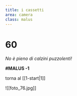 ```yaml
---
title: i cassetti
area: camera
class: malus
---
```

# 60

_No è pieno di calzini puzzolenti!_

**#MALUS -1**

torna al [[1-start|1]]

![[foto_76.jpg]]
